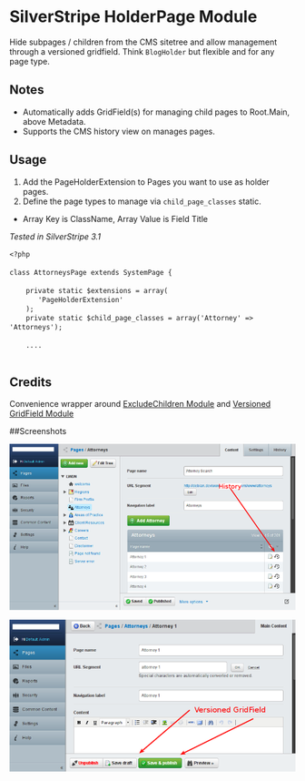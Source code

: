 # SilverStripe HolderPage Module

Hide subpages / children from the CMS sitetree and allow management through a 
versioned gridfield. Think `BlogHolder` but flexible and for any page type.  


## Notes 

* Automatically adds GridField(s) for managing child pages to Root.Main, above Metadata.
* Supports the CMS history view on manages pages.


## Usage

1. Add the PageHolderExtension to Pages you want to use as holder pages.
2. Define the page types to manage via `child_page_classes` static.
  * Array Key is ClassName, Array Value is Field Title


*Tested in SilverStripe 3.1*

```
<?php

class AttorneysPage extends SystemPage {

    private static $extensions = array(
       'PageHolderExtension'
    );
    private static $child_page_classes = array('Attorney' => 'Attorneys');
    
    ....
    
```

## Credits
Convenience wrapper around [ExcludeChildren Module](https://github.com/micschk/silverstripe-excludechildren)
and [Versioned GridField Module](https://github.com/icecaster/silverstripe-versioned-gridfield)


##Screenshots

![overview](https://github.com/briceburg/silverstripe-holderpage/blob/master/docs/screenshots/holderpage.png?raw=true)

![editing](https://github.com/briceburg/silverstripe-holderpage/blob/master/docs/screenshots/holderpage_edit.png?raw=true)
